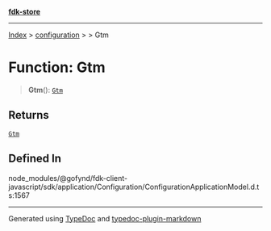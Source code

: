 [**fdk-store**](../../../README.md)
***

[Index](../../../API.md) > [configuration](../../README.md) > [<internal>](../README.md) > Gtm

# Function: Gtm

> **Gtm**(): [`Gtm`](../type-aliases/type-alias.Gtm.md)

## Returns

[`Gtm`](../type-aliases/type-alias.Gtm.md)

## Defined In

node\_modules/@gofynd/fdk-client-javascript/sdk/application/Configuration/ConfigurationApplicationModel.d.ts:1567

***
Generated using [TypeDoc](https://typedoc.org/) and [typedoc-plugin-markdown](https://www.npmjs.com/package/typedoc-plugin-markdown)
